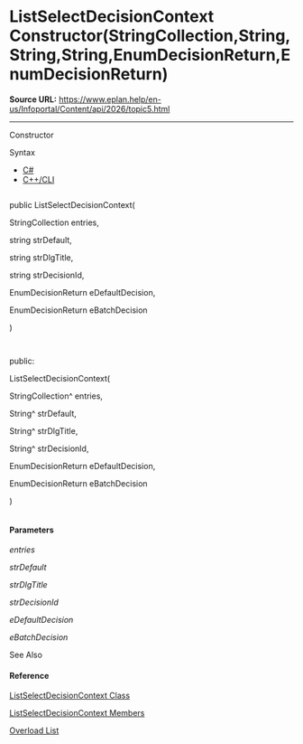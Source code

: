 # ListSelectDecisionContext Constructor(StringCollection,String,String,String,EnumDecisionReturn,EnumDecisionReturn)

**Source URL:** https://www.eplan.help/en-us/Infoportal/Content/api/2026/topic5.html

---

Constructor

Syntax

- [C#](#i-syntax-CS)
- [C++/CLI](#i-syntax-CPP2005)

```
```
public ListSelectDecisionContext( 
   StringCollection entries,
   string strDefault,
   string strDlgTitle,
   string strDecisionId,
   EnumDecisionReturn eDefaultDecision,
   EnumDecisionReturn eBatchDecision
)
```
```

```
```
public:
ListSelectDecisionContext( 
   StringCollection^ entries,
   String^ strDefault,
   String^ strDlgTitle,
   String^ strDecisionId,
   EnumDecisionReturn eDefaultDecision,
   EnumDecisionReturn eBatchDecision
)
```
```

#### Parameters

*entries*


*strDefault*


*strDlgTitle*


*strDecisionId*


*eDefaultDecision*


*eBatchDecision*



See Also

#### Reference

[ListSelectDecisionContext Class](Eplan.EplApi.Baseu~Eplan.EplApi.Base.ListSelectDecisionContext.html)
  
[ListSelectDecisionContext Members](Eplan.EplApi.Baseu~Eplan.EplApi.Base.ListSelectDecisionContext_members.html)
  
[Overload List](Eplan.EplApi.Baseu~Eplan.EplApi.Base.ListSelectDecisionContext~_ctor.html)